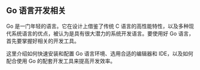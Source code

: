 ## Go 语言开发相关

Go 是一门年轻的语言。它在设计上借鉴了传统 C 语言的高性能特性，以及多种现代系统语言的优点，被认为是具有很大潜力的系统开发语言。要使用好 Go 语言，首先要掌握好相关的开发工具。

这里介绍如何快速安装和配置 Go 语言环境、选用合适的编辑器和 IDE，以及如何配合使用 Go 的配套开发工具来提高开发效率。
